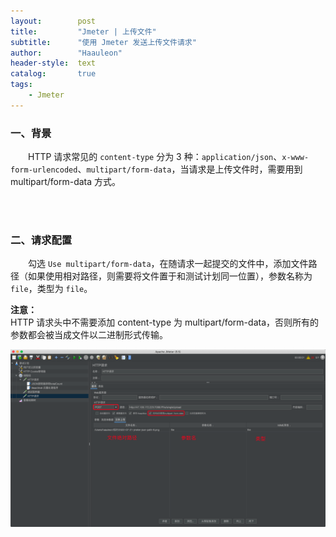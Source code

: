 ```yaml
---
layout:        post
title:         "Jmeter | 上传文件"
subtitle:      "使用 Jmeter 发送上传文件请求"
author:        "Haauleon"
header-style:  text
catalog:       true
tags:
    - Jmeter
---
```


### 一、背景
&emsp;&emsp;HTTP 请求常见的 `content-type` 分为 3 种：`application/json`、`x-www-form-urlencoded`、`multipart/form-data`，当请求是上传文件时，需要用到 multipart/form-data 方式。      

<br>
<br>

### 二、请求配置
&emsp;&emsp;勾选 `Use multipart/form-data`，在随请求一起提交的文件中，添加文件路径（如果使用相对路径，则需要将文件置于和测试计划同一位置），参数名称为 `file`，类型为 `file`。         

**注意：**       
HTTP 请求头中不需要添加 content-type 为 multipart/form-data，否则所有的参数都会被当成文件以二进制形式传输。       

![](\img\in-post\post-jmeter\2022-07-21-jmeter-file-1.png) 